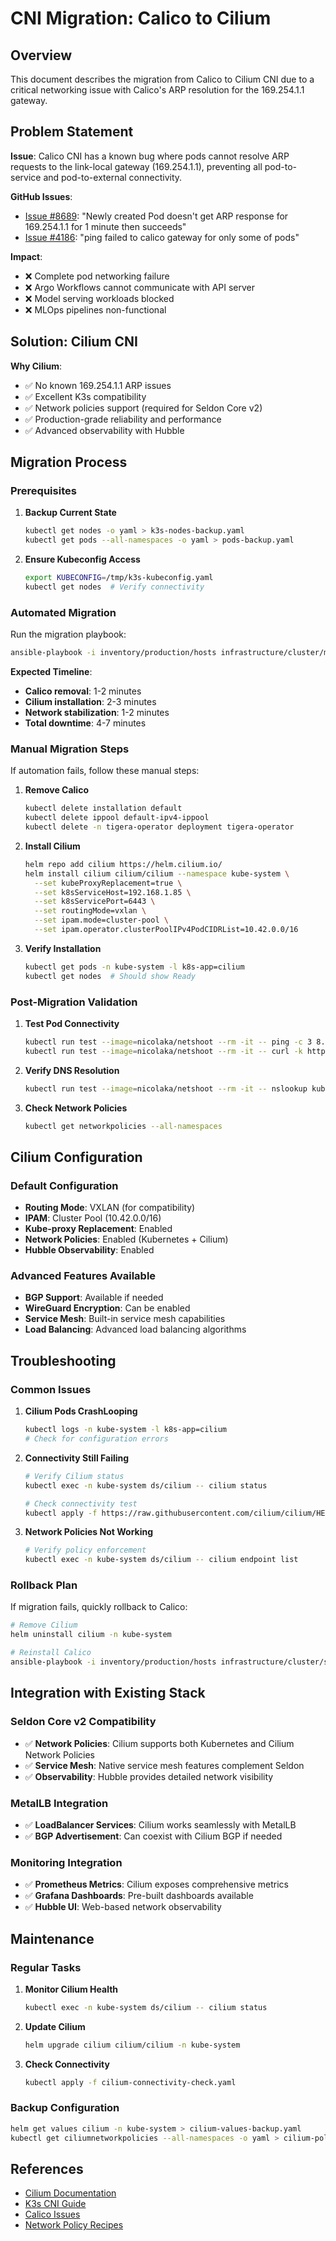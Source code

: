 # CNI Migration: Calico to Cilium

## Overview

This document describes the migration from Calico to Cilium CNI due to a critical networking issue with Calico's ARP resolution for the 169.254.1.1 gateway.

## Problem Statement

**Issue**: Calico CNI has a known bug where pods cannot resolve ARP requests to the link-local gateway (169.254.1.1), preventing all pod-to-service and pod-to-external connectivity.

**GitHub Issues**:
- [Issue #8689](https://github.com/projectcalico/calico/issues/8689): "Newly created Pod doesn't get ARP response for 169.254.1.1 for 1 minute then succeeds"
- [Issue #4186](https://github.com/projectcalico/calico/issues/4186): "ping failed to calico gateway for only some of pods"

**Impact**: 
- ❌ Complete pod networking failure
- ❌ Argo Workflows cannot communicate with API server
- ❌ Model serving workloads blocked
- ❌ MLOps pipelines non-functional

## Solution: Cilium CNI

**Why Cilium**:
- ✅ No known 169.254.1.1 ARP issues
- ✅ Excellent K3s compatibility
- ✅ Network policies support (required for Seldon Core v2)
- ✅ Production-grade reliability and performance
- ✅ Advanced observability with Hubble

## Migration Process

### Prerequisites

1. **Backup Current State**
   ```bash
   kubectl get nodes -o yaml > k3s-nodes-backup.yaml
   kubectl get pods --all-namespaces -o yaml > pods-backup.yaml
   ```

2. **Ensure Kubeconfig Access**
   ```bash
   export KUBECONFIG=/tmp/k3s-kubeconfig.yaml
   kubectl get nodes  # Verify connectivity
   ```

### Automated Migration

Run the migration playbook:

```bash
ansible-playbook -i inventory/production/hosts infrastructure/cluster/migrate-to-cilium.yml
```

**Expected Timeline**:
- **Calico removal**: 1-2 minutes
- **Cilium installation**: 2-3 minutes  
- **Network stabilization**: 1-2 minutes
- **Total downtime**: 4-7 minutes

### Manual Migration Steps

If automation fails, follow these manual steps:

1. **Remove Calico**
   ```bash
   kubectl delete installation default
   kubectl delete ippool default-ipv4-ippool
   kubectl delete -n tigera-operator deployment tigera-operator
   ```

2. **Install Cilium**
   ```bash
   helm repo add cilium https://helm.cilium.io/
   helm install cilium cilium/cilium --namespace kube-system \
     --set kubeProxyReplacement=true \
     --set k8sServiceHost=192.168.1.85 \
     --set k8sServicePort=6443 \
     --set routingMode=vxlan \
     --set ipam.mode=cluster-pool \
     --set ipam.operator.clusterPoolIPv4PodCIDRList=10.42.0.0/16
   ```

3. **Verify Installation**
   ```bash
   kubectl get pods -n kube-system -l k8s-app=cilium
   kubectl get nodes  # Should show Ready
   ```

### Post-Migration Validation

1. **Test Pod Connectivity**
   ```bash
   kubectl run test --image=nicolaka/netshoot --rm -it -- ping -c 3 8.8.8.8
   kubectl run test --image=nicolaka/netshoot --rm -it -- curl -k https://10.43.0.1:443/healthz
   ```

2. **Verify DNS Resolution**
   ```bash
   kubectl run test --image=nicolaka/netshoot --rm -it -- nslookup kubernetes.default.svc.cluster.local
   ```

3. **Check Network Policies**
   ```bash
   kubectl get networkpolicies --all-namespaces
   ```

## Cilium Configuration

### Default Configuration
- **Routing Mode**: VXLAN (for compatibility)
- **IPAM**: Cluster Pool (10.42.0.0/16)
- **Kube-proxy Replacement**: Enabled
- **Network Policies**: Enabled (Kubernetes + Cilium)
- **Hubble Observability**: Enabled

### Advanced Features Available
- **BGP Support**: Available if needed
- **WireGuard Encryption**: Can be enabled
- **Service Mesh**: Built-in service mesh capabilities
- **Load Balancing**: Advanced load balancing algorithms

## Troubleshooting

### Common Issues

1. **Cilium Pods CrashLooping**
   ```bash
   kubectl logs -n kube-system -l k8s-app=cilium
   # Check for configuration errors
   ```

2. **Connectivity Still Failing**
   ```bash
   # Verify Cilium status
   kubectl exec -n kube-system ds/cilium -- cilium status
   
   # Check connectivity test
   kubectl apply -f https://raw.githubusercontent.com/cilium/cilium/HEAD/examples/kubernetes/connectivity-check/connectivity-check.yaml
   ```

3. **Network Policies Not Working**
   ```bash
   # Verify policy enforcement
   kubectl exec -n kube-system ds/cilium -- cilium endpoint list
   ```

### Rollback Plan

If migration fails, quickly rollback to Calico:

```bash
# Remove Cilium
helm uninstall cilium -n kube-system

# Reinstall Calico
ansible-playbook -i inventory/production/hosts infrastructure/cluster/site.yml --tags calico
```

## Integration with Existing Stack

### Seldon Core v2 Compatibility
- ✅ **Network Policies**: Cilium supports both Kubernetes and Cilium Network Policies
- ✅ **Service Mesh**: Native service mesh features complement Seldon
- ✅ **Observability**: Hubble provides detailed network visibility

### MetalLB Integration
- ✅ **LoadBalancer Services**: Cilium works seamlessly with MetalLB
- ✅ **BGP Advertisement**: Can coexist with Cilium BGP if needed

### Monitoring Integration
- ✅ **Prometheus Metrics**: Cilium exposes comprehensive metrics
- ✅ **Grafana Dashboards**: Pre-built dashboards available
- ✅ **Hubble UI**: Web-based network observability

## Maintenance

### Regular Tasks
1. **Monitor Cilium Health**
   ```bash
   kubectl exec -n kube-system ds/cilium -- cilium status
   ```

2. **Update Cilium**
   ```bash
   helm upgrade cilium cilium/cilium -n kube-system
   ```

3. **Check Connectivity**
   ```bash
   kubectl apply -f cilium-connectivity-check.yaml
   ```

### Backup Configuration
```bash
helm get values cilium -n kube-system > cilium-values-backup.yaml
kubectl get ciliumnetworkpolicies --all-namespaces -o yaml > cilium-policies-backup.yaml
```

## References

- [Cilium Documentation](https://docs.cilium.io/)
- [K3s CNI Guide](https://docs.k3s.io/networking/basic-network-options)
- [Calico Issues](https://github.com/projectcalico/calico/issues/)
- [Network Policy Recipes](https://github.com/ahmetb/kubernetes-network-policy-recipes)